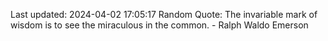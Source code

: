 Last updated: 2024-04-02 17:05:17
Random Quote: The invariable mark of wisdom is to see the miraculous in the common. - Ralph Waldo Emerson